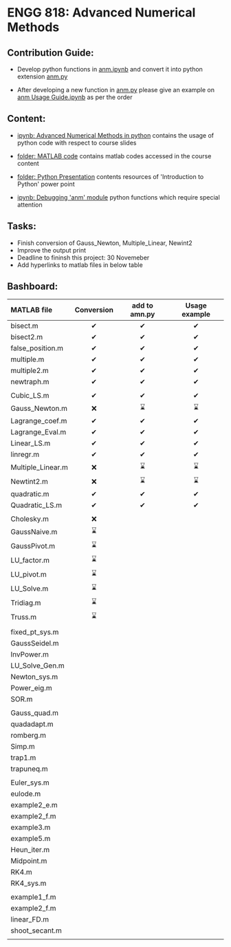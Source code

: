 # ENGG 818: Advanced Numerical Methods

## Contribution Guide:

- Develop python functions in [anm.ipynb](anm.ipynb) and convert it into python extension [anm.py](anm.py)

- After developing a new function in [anm.py](anm.py) please give an example on [anm Usage Guide.ipynb](anm%20Usage%20Guide.ipynb) as per the order

## Content:

- [ipynb: Advanced Numerical Methods in python](Advanced%20Numerical%20Methods%20in%20python.ipynb) contains the usage of python code with respect to course slides

- [folder: MATLAB code](MATLAB%20code) contains matlab codes accessed in the course content

- [folder: Python Presentation](Python%20Presentation) contents resources of 'Introduction to Python' power point

- [ipynb: Debugging 'anm' module](Debugging%20'anm'%20module.ipynb) python functions which require special attention

## Tasks:
- Finish conversion of Gauss_Newton, Multiple_Linear, Newint2
- Improve the output print
- Deadline to fininsh this project: 30 Novemeber
- Add hyperlinks to matlab files in below table

## Bashboard:
<!--⌛ ❌ ✔-->
|MATLAB file|Conversion|add to amn.py|Usage example|
|:---|:---:|:---:|:---:|
|bisect.m           |✔|✔|✔|
|bisect2.m          |✔|✔|✔|
|false_position.m   |✔|✔|✔|
|multiple.m        |✔|✔|✔|
|multiple2.m        |✔|✔|✔|
|newtraph.m         |✔|✔|✔|
|||||
|Cubic_LS.m         |✔|✔|✔|
|Gauss_Newton.m     |❌|⌛|⌛|
|Lagrange_coef.m    |✔|✔|✔|
|Lagrange_Eval.m    |✔|✔|✔|
|Linear_LS.m        |✔|✔|✔|
|linregr.m          |✔|✔|✔|
|Multiple_Linear.m  |❌|⌛|⌛|
|Newtint2.m         |❌|⌛|⌛|
|quadratic.m        |✔|✔|✔|
|Quadratic_LS.m     |✔|✔|✔|
|||||
|Cholesky.m         |❌|  |  |
|GaussNaive.m       |⌛|  |  |
|GaussPivot.m       |⌛|  |  |
|LU_factor.m        |⌛|  |  |
|LU_pivot.m         |⌛|  |  |
|LU_Solve.m         |⌛|  |  |
|Tridiag.m          |⌛|  |  |
|Truss.m            |⌛|  |  |
|||||
|fixed_pt_sys.m     |  |  |  |
|GaussSeidel.m      |  |  |  |
|InvPower.m         |  |  |  |
|LU_Solve_Gen.m     |  |  |  |
|Newton_sys.m       |  |  |  |
|Power_eig.m        |  |  |  |
|SOR.m              |  |  |  |
|||||
|Gauss_quad.m       |  |  |  |
|quadadapt.m        |  |  |  |
|romberg.m          |  |  |  |
|Simp.m             |  |  |  |
|trap1.m            |  |  |  |
|trapuneq.m         |  |  |  |
|||||
|Euler_sys.m        |  |  |  |
|eulode.m           |  |  |  |
|example2_e.m       |  |  |  |
|example2_f.m       |  |  |  |
|example3.m         |  |  |  |
|example5.m         |  |  |  |
|Heun_iter.m        |  |  |  |
|Midpoint.m         |  |  |  |
|RK4.m              |  |  |  |
|RK4_sys.m          |  |  |  |
|||||
|example1_f.m       |  |  |  |
|example2_f.m       |  |  |  |
|linear_FD.m        |  |  |  |
|shoot_secant.m     |  |  |  |
|||||